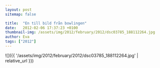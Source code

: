 ```yaml
---
layout: post
sitemap: false

title:  "En till bild från bowlingen"
date:   2012-02-06 17:37:23 +0100
thumbnail-img: /assets/img/2012/february/2012/dsc03785_188112264.jpg
author: Eva
tags: ["2012"]
---
```




![]({{ '/assets/img/2012/february/2012/dsc03785_188112264.jpg'  | relative_url }})

